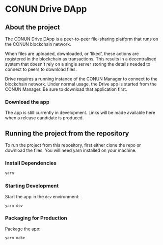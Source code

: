 # CONUN Drive DApp

## About the project

The CONUN Drive DApp is a peer-to-peer file-sharing platform that runs on the CONUN blockchain network.

When files are uploaded, downloaded, or 'liked', these actions are registered in the blockchain as transactions.
This results in a decentralised system that doesn't rely on a single server storing the details needed to connect to peers to download files.

Drive requires a running instance of the CONUN Manager to connect to the blockchain network.
Under normal usage, the Drive app is started from the CONUN Manager. Be sure to download that application first.

### Download the app

The app is still currently in development. Links will be made available here when a release candidate is produced.

## Running the project from the repository

To run the project from this repository, first either clone the repo or download the files.
You will need yarn installed on your machine.

### Install Dependencies

```bash
yarn
```

### Starting Development

Start the app in the `dev` environment:

```bash
yarn dev
```

### Packaging for Production

Package the app:

```bash
yarn make
```
